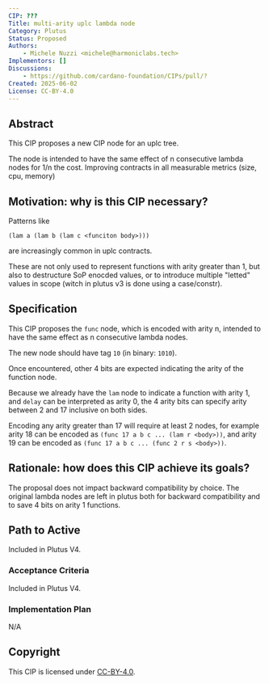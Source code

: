 ```yaml
---
CIP: ???
Title: multi-arity uplc lambda node
Category: Plutus
Status: Proposed
Authors:
    - Michele Nuzzi <michele@harmoniclabs.tech>
Implementors: []
Discussions:
    - https://github.com/cardano-foundation/CIPs/pull/?
Created: 2025-06-02
License: CC-BY-4.0
---
```


<!-- Existing categories:

- Meta     | For meta-CIPs which typically serves another category or group of categories.
- Wallets  | For standardisation across wallets (hardware, full-node or light).
- Tokens   | About tokens (fungible or non-fungible) and minting policies in general.
- Metadata | For proposals around metadata (on-chain or off-chain).
- Tools    | A broad category for ecosystem tools not falling into any other category.
- Plutus   | Changes or additions to Plutus
- Ledger   | For proposals regarding the Cardano ledger (including Reward Sharing Schemes)
- Catalyst | For proposals affecting Project Catalyst / the Jörmungandr project

-->

## Abstract
<!-- A short (\~200 word) description of the proposed solution and the technical issue being addressed. -->
This CIP proposes a new CIP node for an uplc tree.

The node is intended to have the same effect of n consecutive lambda nodes for 1/n the cost. Improving contracts in all measurable metrics (size, cpu, memory)

## Motivation: why is this CIP necessary?
<!-- A clear explanation that introduces the reason for a proposal, its use cases and stakeholders. If the CIP changes an established design then it must outline design issues that motivate a rework. For complex proposals, authors must write a Cardano Problem Statement (CPS) as defined in CIP-9999 and link to it as the `Motivation`. -->

Patterns like
```uplc
(lam a (lam b (lam c <funciton body>)))
```
are increasingly common in uplc contracts.

These are not only used to represent functions with arity greater than 1, but also to destructure SoP enocded values, or to introduce multiple "letted" values in scope (witch in plutus v3 is done using a case/constr).

## Specification
<!-- The technical specification should describe the proposed improvement in sufficient technical detail. In particular, it should provide enough information that an implementation can be performed solely on the basis of the design in the CIP. This is necessary to facilitate multiple, interoperable implementations. This must include how the CIP should be versioned, if not covered under an optional Versioning main heading. If a proposal defines structure of on-chain data it must include a CDDL schema in its specification.-->

This CIP proposes the `func` node, which is encoded with arity n, intended to have the same effect as n consecutive lambda nodes.

The new node should have tag `10` (in binary: `1010`).

Once encountered, other 4 bits are expected indicating the arity of the function node.

Because we already have the `lam` node to indicate a function with arity 1, and `delay` can be interpreted as arity 0, the 4 arity bits can specify arity between 2 and 17 inclusive on both sides.

Encoding any arity greater than 17 will require at least 2 nodes,
for example arity 18 can be encoded as `(func 17 a b c ... (lam r <body>))`,
and arity 19 can be encoded as `(func 17 a b c ... (func 2 r s <body>))`.

## Rationale: how does this CIP achieve its goals?
<!-- The rationale fleshes out the specification by describing what motivated the design and what led to particular design decisions. It should describe alternate designs considered and related work. The rationale should provide evidence of consensus within the community and discuss significant objections or concerns raised during the discussion.

It must also explain how the proposal affects the backward compatibility of existing solutions when applicable. If the proposal responds to a CPS, the 'Rationale' section should explain how it addresses the CPS, and answer any questions that the CPS poses for potential solutions.
-->

The proposal does not impact backward compatibility by choice. The original lambda nodes are left in plutus both for backward compatibility and to save 4 bits on arity 1 functions.

## Path to Active

Included in Plutus V4.

### Acceptance Criteria
<!-- Describes what are the acceptance criteria whereby a proposal becomes 'Active' -->

Included in Plutus V4.

### Implementation Plan
<!-- A plan to meet those criteria or `N/A` if an implementation plan is not applicable. -->
N/A

<!-- OPTIONAL SECTIONS: see CIP-0001 > Document > Structure table -->

## Copyright
<!-- The CIP must be explicitly licensed under acceptable copyright terms. Uncomment the license you wish to use (delete the other one) and ensure it matches the License field in the header.

If AI/LLMs were used in the creation of the copyright text, the author may choose to include a disclaimer to describe their application within the proposal.
-->

This CIP is licensed under [CC-BY-4.0](https://creativecommons.org/licenses/by/4.0/legalcode).
<!-- This CIP is licensed under [Apache-2.0](http://www.apache.org/licenses/LICENSE-2.0). -->

